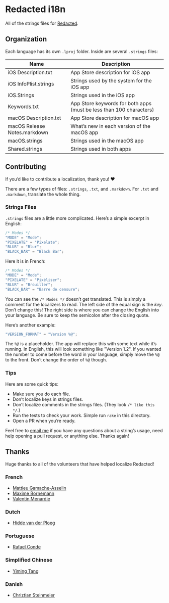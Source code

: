# Redacted i18n

All of the strings files for [Redacted](https://itunes.apple.com/app/redacted/id984968384?mt=12&uo=6&at=1l3vmtU&ct=).


## Organization

Each language has its own `.lproj` folder. Inside are several `.strings` files:

| Name                         | Description                                 |
|------------------------------|---------------------------------------------|
| iOS Description.txt          | App Store description for iOS app           |
| iOS InfoPlist.strings        | Strings used by the system for the iOS app  |
| iOS.Strings                  | Strings used in the iOS app                 |
| Keywords.txt                 | App Store keywords for both apps (must be less than 100 characters) |
| macOS Description.txt        | App Store description for macOS app         |
| macOS Release Notes.markdown | What’s new in each version of the macOS app |
| macOS.strings                | Strings used in the macOS app               |
| Shared.strings               | Strings used in both apps                   |


## Contributing

If you’d like to contribute a localization, thank you! ❤️

There are a few types of files: `.strings`, `.txt`, and `.markdown`. For `.txt` and `.markdown`, translate the whole thing.


### Strings Files

`.strings` files are a little more complicated. Here’s a simple excerpt in English:

``` c
/* Modes */
"MODE" = "Mode";
"PIXELATE" = "Pixelate";
"BLUR" = "Blur";
"BLACK_BAR" = "Black Bar";
```

Here it is in French:

``` c
/* Modes */
"MODE" = "Mode";
"PIXELATE" = "Pixéliser";
"BLUR" = "Brouiller";
"BLACK_BAR" = "Barre de censure";
```

You can see the `/* Modes */` doesn’t get translated. This is simply a comment for the localizers to read. The left side of the equal sign is the *key*. Don’t change this! The right side is where you can change the English into your language. Be sure to keep the semicolon after the closing quote.

Here’s another example:

``` c
"VERSION_FORMAT" = "Version %@";
```

The `%@` is a placeholder. The app will replace this with some text while it’s running. In English, this will look something like "Version 1.2". If you wanted the number to come before the word in your language, simply move the `%@` to the front. Don’t change the order of `%@` though.

### Tips

Here are some quick tips:

* Make sure you do each file.
* Don’t localize keys in strings files.
* Don’t localize comments in the strings files. (They look `/* like this */`.)
* Run the tests to check your work. Simple run `rake` in this directory.
* Open a PR when you’re ready.

Feel free to [email me](mailto:sam@soff.es) if you have any questions about a string’s usage, need help opening a pull request, or anything else. Thanks again!


## Thanks

Huge thanks to all of the volunteers that have helped localize Redacted!

### French

* [Mattieu Gamache-Asselin](https://twitter.com/MattieuGA)
* [Maxime Bornemann](https://twitter.com/MBornemann)
* [Valentin Menardie](https://github.com/valanz)


### Dutch

* [Hidde van der Ploeg](https://twitter.com/hiddevdploeg)


### Portuguese

* [Rafael Conde](https://twitter.com/rafahari)


### Simplified Chinese

* [Yiming Tang](https://twitter.com/yiming_t)


### Danish

* [Chriztian Steinmeier](https://github.com/greystate)
